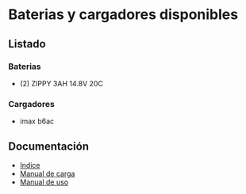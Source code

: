 # Baterias y cargadores disponibles

## Listado
### Baterias
+ (2) ZIPPY 3AH 14.8V 20C
### Cargadores
+ imax b6ac

## Documentación
- [Indice](https://github.com/cap-repositories/Devices/blob/main/Baterias/Instrucciones_de_carga-uso_baterias_LiPo.md)
- [Manual de carga](https://github.com/cap-repositories/Devices/blob/main/Baterias/manual_carga.md)
- [Manual de uso](https://github.com/cap-repositories/Devices/blob/main/Baterias/manual_uso.md)

